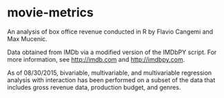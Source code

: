 # movie-metrics
An analysis of box office revenue conducted in R by Flavio Cangemi and Max Mucenic.

Data obtained from IMDb via a modified version of the IMDbPY script. For more information, see http://imdb.com and http://imdbpy.com.

As of 08/30/2015, bivariable, multivariable, and multivariable regression analysis with interaction has been performed on a subset of the data that includes gross revenue data, production budget, and genres. 
